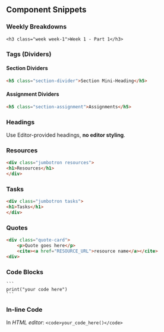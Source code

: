 ## Component Snippets

### Weekly Breakdowns

```
<h3 class="week week-1">Week 1 - Part 1</h3>
```

### Tags (Dividers)

#### Section Dividers

```html
<h5 class="section-divider">Section Mini-Heading</h5>
```

#### Assignment Dividers

```html
<h5 class="section-assignment">Assignments</h5>
```

### Headings

Use Editor-provided headings, **no editor styling**.


### Resources

```html
<div class="jumbotron resources">
<h1>Resources</h1>
</div>
```

### Tasks

```html
<div class="jumbotron tasks">
<h1>Tasks</h1>
</div>
```

### Quotes

```html
<div class="quote-card">
    <p>Quote goes here</p>
    <cite><a href="RESOURCE_URL">resource name</a></cite>
<div>
```

### Code Blocks

    ```
    print("your code here")
    ```

### In-line Code

In _HTML editor_: `<code>your_code_here()</code>`
